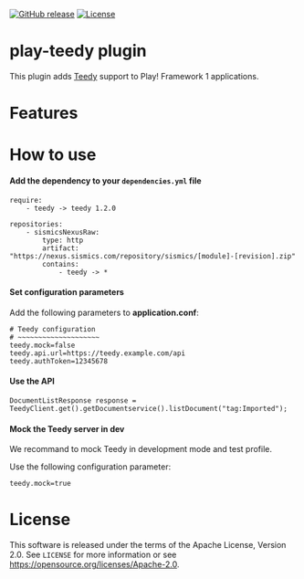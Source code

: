 [![GitHub release](https://img.shields.io/github/release/sismics/play-teedy.svg?style=flat-square)](https://github.com/sismics/play-teedy/releases/latest)
[![License](https://img.shields.io/badge/License-Apache%202.0-blue.svg)](https://opensource.org/licenses/Apache-2.0)

# play-teedy plugin

This plugin adds [Teedy](https://teedy.io/) support to Play! Framework 1 applications.

# Features

# How to use

####  Add the dependency to your `dependencies.yml` file

```
require:
    - teedy -> teedy 1.2.0

repositories:
    - sismicsNexusRaw:
        type: http
        artifact: "https://nexus.sismics.com/repository/sismics/[module]-[revision].zip"
        contains:
            - teedy -> *

```
####  Set configuration parameters

Add the following parameters to **application.conf**:

```
# Teedy configuration
# ~~~~~~~~~~~~~~~~~~~~
teedy.mock=false
teedy.api.url=https://teedy.example.com/api
teedy.authToken=12345678
```
####  Use the API

```
DocumentListResponse response = TeedyClient.get().getDocumentservice().listDocument("tag:Imported");
```

####  Mock the Teedy server in dev

We recommand to mock Teedy in development mode and test profile.

Use the following configuration parameter:

```
teedy.mock=true
```

# License

This software is released under the terms of the Apache License, Version 2.0. See `LICENSE` for more
information or see <https://opensource.org/licenses/Apache-2.0>.
